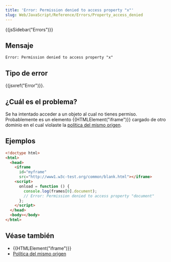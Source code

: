 ```yaml
---
title: 'Error: Permission denied to access property "x"'
slug: Web/JavaScript/Reference/Errors/Property_access_denied
---
```


{{jsSidebar("Errors")}}

## Mensaje

```
Error: Permission denied to access property "x"
```

## Tipo de error

{{jsxref("Error")}}.

## ¿Cuál es el problema?

Se ha intentado acceder a un objeto al cual no tienes permiso. Probablemente es un elemento {{HTMLElement("iframe")}} cargado de otro dominio en el cual violaste la [política del mismo origen](/es/docs/Web/Security/Same-origin_policy).

## Ejemplos

```html
<!doctype html>
<html>
  <head>
    <iframe
      id="myframe"
      src="http://www1.w3c-test.org/common/blank.html"></iframe>
    <script>
      onload = function () {
        console.log(frames[0].document);
        // Error: Permission denied to access property "document"
      };
    </script>
  </head>
  <body></body>
</html>
```

## Véase también

- {{HTMLElement("iframe")}}
- [Política del mismo origen](/es/docs/Web/Security/Same-origin_policy)

